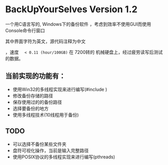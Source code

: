 # BackUpYourSelves Version 1.2 
一个用C语言写的, Windows下的备份软件
，考虑到效率不使用GUI而使用 Console命令行窗口

其中界面字符为英文，源代码注释为中文

，速度 `  < 0.11 (hour/100GB)` 在 7200转的 机械硬盘上，经过疲劳读写后测试的数据。
## 当前实现的功能有：

- 使用Win32的多线程实现来进行编写(#include <process>)
- 修改备份存储的路径
- 保存使用过的的备份路径
- 选择要备份的地方
- 使用多线程技术(10线程用于备份)


## TODO

- 可以选择不备份某些文件夹
- 盘符可视化操作，当前是输入完整路径
- 使用POSIX协议的多线程实现来进行编写(pthreads)
